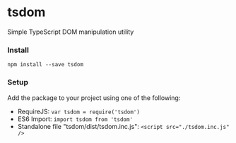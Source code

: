 # tsdom
Simple TypeScript DOM manipulation utility
### Install
`npm install --save tsdom`
### Setup
Add the package to your project using one of the following:
- RequireJS:  `var tsdom = require('tsdom')`
- ES6 Import: `import tsdom from 'tsdom'`
- Standalone file "tsdom/dist/tsdom.inc.js": `<script src="./tsdom.inc.js" />`
